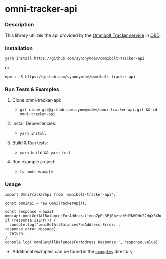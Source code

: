 # omni-tracker-api

### Description

This library utilizes the api provided by the [Omnibolt Tracker service](https://github.com/omnilaboratory/obd/blob/master/tracker/router/router.go) in [OBD](https://github.com/omnilaboratory/obd).

### Installation
`yarn install https://github.com/synonymdev/omnibolt-tracker-api`

or

`npm i -S https://github.com/synonymdev/omnibolt-tracker-api`
   
### Run Tests & Examples
1. Clone omni-tracker-api:
   - `git clone git@github.com:synonymdev/omni-tracker-api.git && cd omni-tracker-api`

2. Install Dependencies:
   - `yarn install`

3. Build & Run tests:
   - `yarn build && yarn test`

4. Run example project:
   - `ts-node example`

### Usage
```
import OmniTrackerApi from 'omnibolt-tracker-api';

const omniApi = new OmniTrackerApi();

const response = await omniApi.omniGetAllBalancesForAddress('mqaZpPL3PjBhztgk6dYKWDHe22HqXSXhqP');
if (response.isErr()) {
  console.log('omniGetAllBalancesForAddress Error:', response.error.message);
  return;
}
console.log('omniGetAllBalancesForAddress Response:', response.value);
```
- Additional examples can be found in the [`examples`](https://github.com/synonymdev/omnibolt-tracker-api/tree/master/example) directory.
